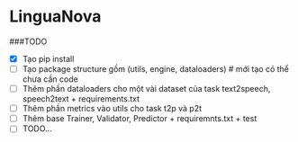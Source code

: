 # LinguaNova

###TODO

- [X] Tạo pip install 
- [ ] Tạo package structure gồm (utils, engine, dataloaders) # mới tạo có thể chưa cần code
- [ ] Thêm phần dataloaders cho một vài dataset của task text2speech, speech2text + requirements.txt
- [ ] Thêm phần metrics vào utils cho task t2p và p2t
- [ ] Thêm base Trainer, Validator, Predictor + requiremnts.txt + test
- [ ] TODO...
